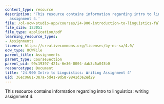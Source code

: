 ```yaml
---
content_type: resource
description: 'This resource contains information regarding intro to linguistics: writing
  assignment 4.'
file: /ol-ocw-studio-app/courses/24-900-introduction-to-linguistics-fall-2012/36ec0681387abd419d589841d3e2ed29_MIT24_900F12_Assignment4.pdf
file_size: 123051
file_type: application/pdf
learning_resource_types:
- Assignments
license: https://creativecommons.org/licenses/by-nc-sa/4.0/
ocw_type: OCWFile
parent_title: Assignments
parent_type: CourseSection
parent_uid: 99c19397-421c-6e36-0004-dab3c5a045b0
resourcetype: Document
title: '24.900 Intro to Linguistics: Writing Assignment 4'
uid: 36ec0681-387a-bd41-9d58-9841d3e2ed29
---
```

This resource contains information regarding intro to linguistics: writing assignment 4.